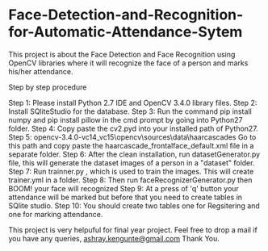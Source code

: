 # Face-Detection-and-Recognition-for-Automatic-Attendance-Sytem
This project is about the Face Detection and Face Recognition using OpenCV libraries where it will recognize the face of a person and marks his/her attendance.

Step by step procedure

Step 1: Please install Python 2.7 IDE and OpenCV 3.4.0 library files.
Step 2: Install SQliteStudio for the database.
Step 3: Run the command pip install numpy and pip install pillow in the cmd prompt by going into Python27 folder.
Step 4: Copy paste the cv2.pyd into your installed path of Python27.
Step 5: opencv-3.4.0-vc14_vc15\opencv\sources\data\haarcascades Go to this path and copy paste the haarcascade_frontalface_default.xml file in a separate folder.
Step 6: After the clean installation, run datasetGenerator.py file, this will generate the dataset images of a person in a "dataset" folder.
Step 7: Run trainner.py , which is used to train the images. This will create trainer.yml in a folder.
Step 8: Then run faceRecognizerGenerator.py then BOOM! your face will recognized
Step 9: At a press of 'q' button your attendance will be marked but before that you need to create tables in SQlite studio.
Step 10: You should create two tables one for Regsitering and one for marking attendance.

This project is very helpuful for final year project.
Feel free to drop a mail if you have any queries,
ashray.kengunte@gmail.com
Thank You.
